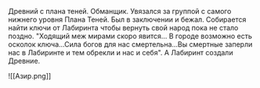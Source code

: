 Древний с плана теней. Обманщик. Увязался за группой с самого нижнего уровня Плана Теней. Был в заключении и бежал. Собирается найти ключи от Лабиринта чтобы вернуть свой народ пока не стало поздно. "Ходящий меж мирами скоро явится... В городе возможно есть осколок ключа...Сила богов для нас смертельна...Вы смертные заперли нас в Лабиринте и тем обрекли и нас и себя".
А Лабиринт создали Древние. 

![[Азир.png]]